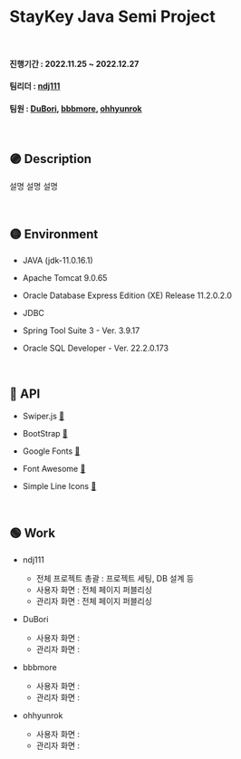 # StayKey Java Semi Project

<br/>

#### 진행기간 : 2022.11.25 ~ 2022.12.27
#### 팀리더 : [ndj111](https://github.com/ndj11)
#### 팀원 : [DuBori](https://github.com/DuBori), [bbbmore](https://github.com/bbbmore), [ohhyunrok](https://github.com/ohhyunrok)

<br/>

## :purple_circle: Description
설명 설명 설명

<br/>

## :yellow_circle: Environment

- JAVA (jdk-11.0.16.1)

- Apache Tomcat 9.0.65
- Oracle Database Express Edition (XE) Release 11.2.0.2.0
- JDBC
- Spring Tool Suite 3 - Ver. 3.9.17
- Oracle SQL Developer - Ver. 22.2.0.173


<br/>

## :red_circle: API

- Swiper.js [:link:](https://swiperjs.com/)

- BootStrap [:link:](https://getbootstrap.com/)
- Google Fonts [:link:](https://fonts.google.com/)
- Font Awesome [:link:](https://fontawesome.com/)
- Simple Line Icons [:link:](https://simplelineicons.github.io/)


<br/>

## :green_circle: Work

- ndj111
  - 전체 프로젝트 총괄 : 프로젝트 세팅, DB 설계 등
  - 사용자 화면 : 전체 페이지 퍼블리싱
  - 관리자 화면 : 전체 페이지 퍼블리싱

- DuBori
  - 사용자 화면 : 
  - 관리자 화면 : 
- bbbmore
  - 사용자 화면 : 
  - 관리자 화면 : 
- ohhyunrok
  - 사용자 화면 : 
  - 관리자 화면 : 


